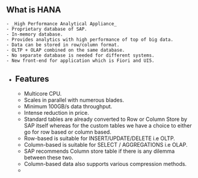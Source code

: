 ## What is HANA
	- _High Performance Analytical Appliance_
	- Proprietary database of SAP.
	- In-memory database.
	- Provides analytics with high performance of top of big data.
	- Data can be stored in row/column format.
	- OLTP + OLAP combined on the same database.
	- No separate database is needed for different systems.
	- New front-end for application which is Fiori and UI5.
- ## Features
	- Multicore CPU.
	- Scales in parallel with numerous blades.
	- Minimum 100GB/s data throughput.
	- Intense reduction in price.
	- Standard tables are already converted to Row or Column Store by SAP itself whereas for the custom tables we have a choice to either go for row based or column based.
	- Row-based is suitable for INSERT/UPDATE/DELETE i.e OLTP.
	- Column-based is suitable for SELECT / AGGREGATIONS i.e OLAP.
	- SAP recommends Column store table if there is any dilemma between these two.
	- Column-based data also supports various compression methods.
	-